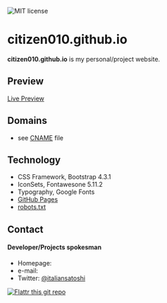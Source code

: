 ![MIT license](https://img.shields.io/badge/license-MIT-blue)

citizen010.github.io
======
**citizen010.github.io** is my personal/project website.

## Preview ##
[Live Preview](https://citizen010.github.io)

## Domains
* see [CNAME](https://github.com/citizen010/citizen010.github.io/blob/master/CNAME) file

## Technology
* CSS Framework, Bootstrap 4.3.1
* IconSets, Fontawesone 5.11.2
* Typography, Google Fonts
* [GitHub Pages](http://pages.github.com/)
* [robots.txt](https://github.com/citizen010/citizen010.github.io/blob/master/robots.txt)

## Contact
#### Developer/Projects spokesman
* Homepage: 
* e-mail: 
* Twitter: [@italiansatoshi](https://twitter.com/italansatoshi "italiansatoshi")

[![Flattr this git repo](http://api.flattr.com/button/flattr-badge-large.png)](https://flattr.com/submit/auto?user_id=username&url=https://github.com/username/username.github.io&title=username.github.io&language=&tags=github&category=software) 
